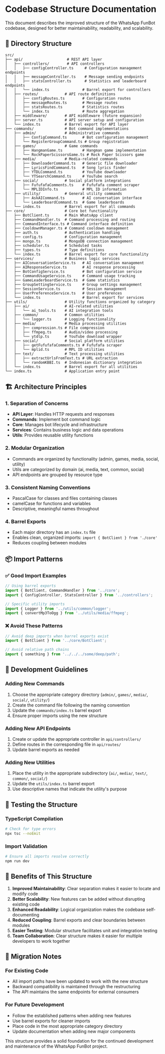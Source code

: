 # Codebase Structure Documentation

This document describes the improved structure of the WhatsApp FunBot codebase, designed for better maintainability, readability, and scalability.

## 📁 Directory Structure

```
src/
├── api/                    # REST API layer
│   ├── controllers/        # API controllers
│   │   ├── configController.ts     # Configuration management endpoints
│   │   ├── messageController.ts    # Message sending endpoints
│   │   ├── statsController.ts      # Statistics and leaderboard endpoints
│   │   └── index.ts               # Barrel export for controllers
│   ├── routes/            # API route definitions
│   │   ├── configRoutes.ts        # Configuration routes
│   │   ├── messageRoutes.ts       # Message routes
│   │   ├── statsRoutes.ts         # Statistics routes
│   │   └── index.ts               # Route aggregation
│   ├── middleware/        # API middleware (future expansion)
│   ├── server.ts          # API server setup and configuration
│   └── index.ts           # Barrel export for API layer
├── commands/              # Bot command implementations
│   ├── admin/             # Administrative commands
│   │   ├── ConfigCommand.ts       # Bot configuration management
│   │   └── RegisterGroupCommand.ts # Group registration
│   ├── games/             # Game commands
│   │   ├── HangmanGame.ts         # Hangman game implementation
│   │   └── RockPaperScissorsGame.ts # Rock Paper Scissors game
│   ├── media/             # Media-related commands
│   │   ├── DownloaderCommand.ts   # Generic file downloader
│   │   ├── LyricsFindCommand.ts   # Song lyrics finder
│   │   ├── YTDLCommand.ts         # YouTube downloader
│   │   └── YTSearchCommand.ts     # YouTube search
│   ├── social/            # Social platform integrations
│   │   ├── FufufafaComments.ts    # Fufufafa comment scraper
│   │   └── MPLIDInfo.ts           # MPL ID information
│   ├── utility/           # General utility commands
│   │   ├── AskAICommand.ts        # AI conversation interface
│   │   └── LeaderboardCommand.ts  # Game leaderboards
│   └── index.ts           # Barrel export for all commands
├── core/                  # Core bot functionality
│   ├── BotClient.ts       # Main WhatsApp client
│   ├── CommandHandler.ts  # Command processing and routing
│   ├── CommandInterface.ts # Command interface definition
│   ├── CooldownManager.ts # Command cooldown management
│   ├── auth.ts            # Authentication handling
│   ├── config.ts          # Configuration management
│   ├── mongo.ts           # MongoDB connection management
│   ├── scheduler.ts       # Scheduled tasks
│   ├── types.ts           # Type definitions
│   └── index.ts           # Barrel export for core functionality
├── services/              # Business logic services
│   ├── AIConversationService.ts   # AI conversation management
│   ├── AIResponseService.ts       # AI response processing
│   ├── BotConfigService.ts        # Bot configuration service
│   ├── CommandUsageService.ts     # Command usage tracking
│   ├── GameLeaderboardService.ts  # Game statistics
│   ├── GroupSettingService.ts     # Group settings management
│   ├── SessionService.ts          # Session management
│   ├── UserPreferenceService.ts   # User preferences
│   └── index.ts                   # Barrel export for services
├── utils/                 # Utility functions organized by category
│   ├── ai/                # AI-related utilities
│   │   └── ai_tools.ts    # AI integration tools
│   ├── common/            # Common utilities
│   │   └── logger.ts      # Logging functionality
│   ├── media/             # Media processing utilities
│   │   ├── compression.ts # File compression
│   │   ├── ffmpeg.ts      # Audio/video processing
│   │   └── ytdlp.ts       # YouTube download wrapper
│   ├── social/            # Social platform utilities
│   │   ├── getFufufafaComments.ts # Fufufafa scraper
│   │   └── mplid.ts       # MPL ID utilities
│   ├── text/              # Text processing utilities
│   │   ├── extractUrlsFromText.ts # URL extraction
│   │   └── randomKBBI.ts  # Indonesian dictionary integration
│   └── index.ts           # Barrel export for all utilities
└── index.ts               # Application entry point
```

## 🏗️ Architecture Principles

### 1. **Separation of Concerns**
- **API Layer**: Handles HTTP requests and responses
- **Commands**: Implement bot command logic
- **Core**: Manages bot lifecycle and infrastructure
- **Services**: Contains business logic and data operations
- **Utils**: Provides reusable utility functions

### 2. **Modular Organization**
- Commands are organized by functionality (admin, games, media, social, utility)
- Utils are categorized by domain (ai, media, text, common, social)
- API endpoints are grouped by resource type

### 3. **Consistent Naming Conventions**
- PascalCase for classes and files containing classes
- camelCase for functions and variables
- Descriptive, meaningful names throughout

### 4. **Barrel Exports**
- Each major directory has an `index.ts` file
- Enables clean, organized imports: `import { BotClient } from './core'`
- Reduces coupling between modules

## 📦 Import Patterns

### ✅ Good Import Examples
```typescript
// Using barrel exports
import { BotClient, CommandHandler } from '../core';
import { ConfigController, StatsController } from '../controllers';

// Specific utility imports
import { Logger } from '../utils/common/logger';
import { convertMp3ToOgg } from '../utils/media/ffmpeg';
```

### ❌ Avoid These Patterns
```typescript
// Avoid deep imports when barrel exports exist
import { BotClient } from '../core/BotClient';

// Avoid relative path chains
import { something } from '../../../some/deep/path';
```

## 🔧 Development Guidelines

### Adding New Commands
1. Choose the appropriate category directory (`admin/`, `games/`, `media/`, `social/`, `utility/`)
2. Create the command file following the naming convention
3. Update the `commands/index.ts` barrel export
4. Ensure proper imports using the new structure

### Adding New API Endpoints
1. Create or update the appropriate controller in `api/controllers/`
2. Define routes in the corresponding file in `api/routes/`
3. Update barrel exports as needed

### Adding New Utilities
1. Place the utility in the appropriate subdirectory (`ai/`, `media/`, `text/`, `common/`, `social/`)
2. Update the `utils/index.ts` barrel export
3. Use descriptive names that indicate the utility's purpose

## 🧪 Testing the Structure

### TypeScript Compilation
```bash
# Check for type errors
npx tsc --noEmit
```

### Import Validation
```bash
# Ensure all imports resolve correctly
npm run dev
```

## 🚀 Benefits of This Structure

1. **Improved Maintainability**: Clear separation makes it easier to locate and modify code
2. **Better Scalability**: New features can be added without disrupting existing code
3. **Enhanced Readability**: Logical organization makes the codebase self-documenting
4. **Reduced Coupling**: Barrel exports and clear boundaries between modules
5. **Easier Testing**: Modular structure facilitates unit and integration testing
6. **Team Collaboration**: Clear structure makes it easier for multiple developers to work together

## 📝 Migration Notes

### For Existing Code
- All import paths have been updated to work with the new structure
- Backward compatibility is maintained through the restructuring
- The API maintains the same endpoints for external consumers

### For Future Development
- Follow the established patterns when adding new features
- Use barrel exports for cleaner imports
- Place code in the most appropriate category directory
- Update documentation when adding new major components

This structure provides a solid foundation for the continued development and maintenance of the WhatsApp FunBot project.